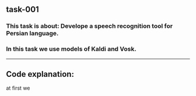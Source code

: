 ## task-001

### This task is about: Develope a speech recognition tool for Persian language.
### In this task we use models of Kaldi and Vosk.
------------------------------------------------------------------------------
## Code explanation:
at first we 
